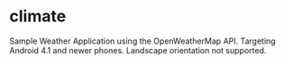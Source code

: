 # climate
Sample Weather Application using the OpenWeatherMap API.
Targeting Android 4.1 and newer phones. 
Landscape orientation not supported.
